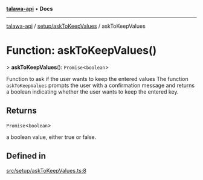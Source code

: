 [**talawa-api**](../../../README.md) • **Docs**

***

[talawa-api](../../../modules.md) / [setup/askToKeepValues](../README.md) / askToKeepValues

# Function: askToKeepValues()

\> **askToKeepValues**(): `Promise`\<`boolean`\>

Function to ask if the user wants to keep the entered values
The function `askToKeepValues` prompts the user with a confirmation message and returns a boolean
indicating whether the user wants to keep the entered key.

## Returns

`Promise`\<`boolean`\>

a boolean value, either true or false.

## Defined in

[src/setup/askToKeepValues.ts:8](https://github.com/PalisadoesFoundation/talawa-api/blob/790ab2939a7c80eb0ff31afd318f8889a001f225/src/setup/askToKeepValues.ts#L8)
